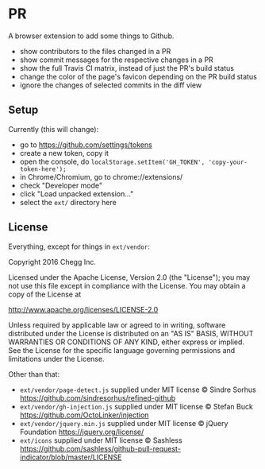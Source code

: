 # PR

A browser extension to add some things to Github.

* show contributors to the files changed in a PR
* show commit messages for the respective changes in a PR
* show the full Travis CI matrix, instead of just the PR's build status
* change the color of the page's favicon depending on the PR build status
* ignore the changes of selected commits in the diff view

## Setup

Currently (this will change):

* go to https://github.com/settings/tokens
* create a new token, copy it
* open the console, do `localStorage.setItem('GH_TOKEN', 'copy-your-token-here');`
* in Chrome/Chromium, go to chrome://extensions/
* check "Developer mode"
* click "Load unpacked extension..."
* select the `ext/` directory here

## License

Everything, except for things in `ext/vendor`:

Copyright 2016 Chegg Inc.

Licensed under the Apache License, Version 2.0 (the "License");
you may not use this file except in compliance with the License.
You may obtain a copy of the License at

   http://www.apache.org/licenses/LICENSE-2.0

Unless required by applicable law or agreed to in writing, software
distributed under the License is distributed on an "AS IS" BASIS,
WITHOUT WARRANTIES OR CONDITIONS OF ANY KIND, either express or implied.
See the License for the specific language governing permissions and
limitations under the License.

Other than that:

- `ext/vendor/page-detect.js` supplied under MIT license © Sindre Sorhus
   https://github.com/sindresorhus/refined-github
- `ext/vendor/gh-injection.js` supplied under MIT license © Stefan Buck
   https://github.com/OctoLinker/injection
- `ext/vendor/jquery.min.js` supplied under MIT license © jQuery Foundation 
   https://jquery.org/license/
- `ext/icons` supplied under MIT license © Sashless 
   https://github.com/sashless/github-pull-request-indicator/blob/master/LICENSE

